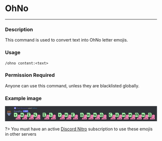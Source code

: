 # OhNo
---
### Description
This command is used to convert text into OhNo letter emojis.
### Usage
```
/ohno content:<text>
```
### Permission Required
Anyone can use this command, unless they are blacklisted globally.

### Example image
![convert example](../images/convertohno.png)

?> You must have an active [Discord Nitro](https://discord.com/nitro) subscription to use these emojis in other servers
